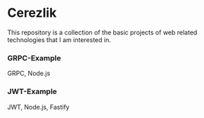 # Cerezlik
This repository is a collection of the basic projects of web related technologies that I am interested in.
### GRPC-Example
GRPC, Node.js
### JWT-Example
JWT, Node.js, Fastify 
